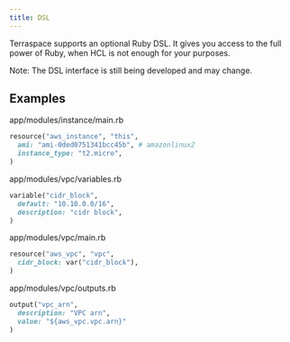 ```yaml
---
title: DSL
---
```


Terraspace supports an optional Ruby DSL.  It gives you access to the full power of Ruby, when HCL is not enough for your purposes.

Note: The DSL interface is still being developed and may change.

## Examples

app/modules/instance/main.rb

```ruby
resource("aws_instance", "this",
  ami: "ami-0ded0751341bcc45b", # amazonlinux2
  instance_type: "t2.micro",
)
```

app/modules/vpc/variables.rb

```ruby
variable("cidr_block",
  default: "10.10.0.0/16",
  description: "cidr block",
)
```

app/modules/vpc/main.rb

```ruby
resource("aws_vpc", "vpc",
  cidr_block: var("cidr_block"),
)
```

app/modules/vpc/outputs.rb

```ruby
output("vpc_arn",
  description: "VPC arn",
  value: "${aws_vpc.vpc.arn}"
)
```

